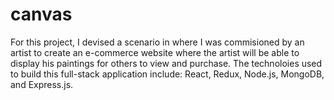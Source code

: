 # canvas

For this project, I devised a scenario in where I was commisioned by an artist to create an e-commerce website where the artist will be able to display his paintings for others to view and purchase. The technoloies used to build this full-stack application include: React, Redux, Node.js, MongoDB, and Express.js.
